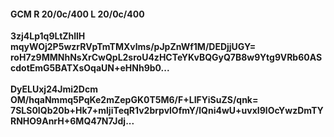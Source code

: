#### GCM R 20/0c/400 L 20/0c/400
**3zj4Lp1q9LtZhllH**<br/>**mqyWOj2P5wzrRVpTmTMXvlms/pJpZnWf1M/DEDjjUGY=**<br/>**roH7z9MMNhNsXrCwQpL2sroU4zHCTeYKvBQGyQ7B8w9Ytg9VRb60AScdotEmG5BATXsOqaUN+eHNh9b0...**<br/><br/>
**DyELUxj24Jmi2Dcm**<br/>**OM/hqaNmmq5PqKe2mZepGK0T5M6/F+LIFYiSuZS/qnk=**<br/>**7SLS0IQb20b+Hk7+mljiTeqR1v2brpvlOfmY/lQni4wU+uvxI9lOcYwzDmTYRNHO9AnrH+6MQ47N7Jdj...**
